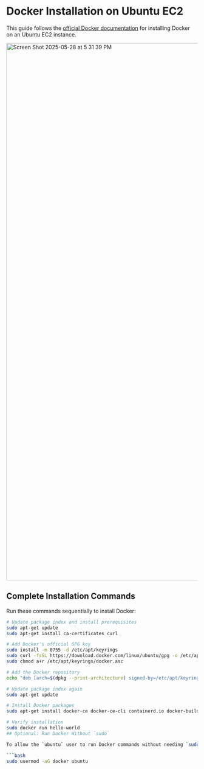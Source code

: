 # Docker Installation on Ubuntu EC2

This guide follows the [official Docker documentation](https://docs.docker.com/engine/install/ubuntu/) for installing Docker on an Ubuntu EC2 instance.

<img width="1413" alt="Screen Shot 2025-05-28 at 5 31 39 PM" src="https://github.com/user-attachments/assets/eaeebd03-6928-4239-9dd1-8ec7759deec2" />

## Complete Installation Commands

Run these commands sequentially to install Docker:

```bash
# Update package index and install prerequisites
sudo apt-get update
sudo apt-get install ca-certificates curl

# Add Docker's official GPG key
sudo install -m 0755 -d /etc/apt/keyrings
sudo curl -fsSL https://download.docker.com/linux/ubuntu/gpg -o /etc/apt/keyrings/docker.asc
sudo chmod a+r /etc/apt/keyrings/docker.asc

# Add the Docker repository
echo "deb [arch=$(dpkg --print-architecture) signed-by=/etc/apt/keyrings/docker.asc] https://download.docker.com/linux/ubuntu $(. /etc/os-release && echo "${UBUNTU_CODENAME:-$VERSION_CODENAME}") stable" | sudo tee /etc/apt/sources.list.d/docker.list > /dev/null

# Update package index again
sudo apt-get update

# Install Docker packages
sudo apt-get install docker-ce docker-ce-cli containerd.io docker-buildx-plugin docker-compose-plugin

# Verify installation
sudo docker run hello-world
## Optional: Run Docker Without `sudo`

To allow the `ubuntu` user to run Docker commands without needing `sudo`, add the user to the Docker group:

```bash
sudo usermod -aG docker ubuntu
